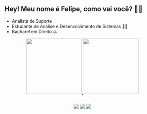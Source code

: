 ## Hey! Meu nome é Felipe, como vai você? 👨‍💻

- Analista de Suporte
- Estudante de Análise e Desenvolvimento de Sistemas 👨‍🎓
- Bacharel em Direito ⚖

<div align="center">
  <a href="https://github.com/ncrtt">
  <img height="180em" src="https://github-readme-stats.vercel.app/api?username=ncrtt&show_icons=true&theme=dark&include_all_commits=true&count_private=true"/>
  <img height="180em" src="https://github-readme-stats.vercel.app/api/top-langs/?username=ncrtt&layout=compact&langs_count=7&theme=dark"/>
</div>

##

<div align="center"> 
  <a href="https://instagram.com/felipenicaretta" target="_blank"><img src="https://img.shields.io/badge/-Instagram-%23E4405F?style=for-the-badge&logo=instagram&logoColor=white" target="_blank"></a>
  <a href = "mailto:felipencrtt@gmail.com"><img src="https://img.shields.io/badge/-Gmail-%23333?style=for-the-badge&logo=gmail&logoColor=white" target="_blank"></a>
  <a href="https://www.linkedin.com/in/felipenicaretta" target="_blank"><img src="https://img.shields.io/badge/-LinkedIn-%230077B5?style=for-the-badge&logo=linkedin&logoColor=white" target="_blank"></a> 
 
</div>
